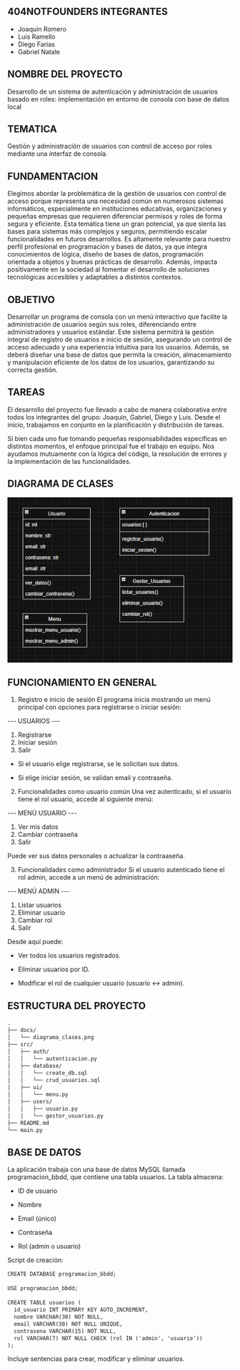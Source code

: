 ## 404NOTFOUNDERS INTEGRANTES 

- Joaquin Romero
- Luis Ramello
- Diego Farias
- Gabriel Natale

## NOMBRE DEL PROYECTO

Desarrollo de un sistema de autenticación y administración de usuarios basado en roles: implementación en entorno de consola con base de datos local

## TEMATICA 

Gestión y administración de usuarios con control de acceso por roles mediante una interfaz de consola.

## FUNDAMENTACION 

Elegimos abordar la problemática de la gestión de usuarios con control de acceso porque representa una necesidad común en numerosos sistemas informáticos, especialmente en instituciones educativas, organizaciones y pequeñas empresas que requieren diferenciar permisos y roles de forma segura y eficiente. Esta temática tiene un gran potencial, ya que sienta las bases para sistemas más complejos y seguros, permitiendo escalar funcionalidades en futuros desarrollos. Es altamente relevante para nuestro perfil profesional en programación y bases de datos, ya que integra conocimientos de lógica, diseño de bases de datos, programación orientada a objetos y buenas prácticas de desarrollo. Además, impacta positivamente en la sociedad al fomentar el desarrollo de soluciones tecnológicas accesibles y adaptables a distintos contextos.

## OBJETIVO

Desarrollar un programa de consola con un menú interactivo que facilite la
administración de usuarios según sus roles, diferenciando entre administradores y
usuarios estándar. Este sistema permitirá la gestión integral de registro de usuarios
e inicio de sesión, asegurando un control de acceso adecuado y una experiencia
intuitiva para los usuarios.
Además, se deberá diseñar una base de datos que permita la creación,
almacenamiento y manipulación eficiente de los datos de los usuarios, garantizando
su correcta gestión.

## TAREAS

El desarrollo del proyecto fue llevado a cabo de manera colaborativa entre todos los integrantes del grupo: Joaquín, Gabriel, Diego y Luis. Desde el inicio, trabajamos en conjunto en la planificación y distribución de tareas.

Si bien cada uno fue tomando pequeñas responsabilidades específicas en distintos momentos, el enfoque principal fue el trabajo en equipo. Nos ayudamos mutuamente con la lógica del código, la resolución de errores y la implementación de las funcionalidades. 

## DIAGRAMA DE CLASES

![Diagrama de Clases](docs/diagrama_clases.png)

## FUNCIONAMIENTO EN GENERAL 

1. Registro e inicio de sesión
El programa inicia mostrando un menú principal con opciones para registrarse o iniciar sesión:

--- USUARIOS ---
1. Registrarse
2. Iniciar sesión
0. Salir

- Si el usuario elige registrarse, se le solicitan sus datos.

- Si elige iniciar sesión, se validan email y contraseña.

2. Funcionalidades como usuario común
Una vez autenticado, si el usuario tiene el rol usuario, accede al siguiente menú:

--- MENÚ USUARIO ---
1. Ver mis datos
2. Cambiar contraseña
0. Salir

Puede ver sus datos personales o actualizar la contraaseña.

3. Funcionalidades como administrador
Si el usuario autenticado tiene el rol admin, accede a un menú de administración:

--- MENÚ ADMIN ---
1. Listar usuarios
2. Eliminar usuario
3. Cambiar rol
0. Salir

Desde aquí puede:

- Ver todos los usuarios registrados.

- Eliminar usuarios por ID.

- Modificar el rol de cualquier usuario (usuario ↔ admin).

## ESTRUCTURA DEL PROYECTO

```
.
├── docs/
│   └── diagrama_clases.png
├── src/
│   ├── auth/
│   │   └── autenticacion.py
│   ├── database/
│   │   └── create_db.sql
│   │   └── crud_usuarios.sql
│   ├── ui/
│   │   └── menu.py
│   ├── users/
│   │   ├── usuario.py
│   │   └── gestor_usuarios.py
├── README.md
└── main.py

```


## BASE DE DATOS 

La aplicación trabaja con una base de datos MySQL llamada programacion_bbdd, que contiene una tabla usuarios.
La tabla almacena:

- ID de usuario

- Nombre

- Email (único)

- Contraseña

- Rol (admin o usuario)

Script de creación:

```
CREATE DATABASE programacion_bbdd;

USE programacion_bbdd;

CREATE TABLE usuarios (
  id_usuario INT PRIMARY KEY AUTO_INCREMENT,
  nombre VARCHAR(30) NOT NULL,
  email VARCHAR(30) NOT NULL UNIQUE,
  contrasena VARCHAR(15) NOT NULL,
  rol VARCHAR(7) NOT NULL CHECK (rol IN ('admin', 'usuario'))
);

```

Incluye sentencias para crear, modificar y eliminar usuarios.
